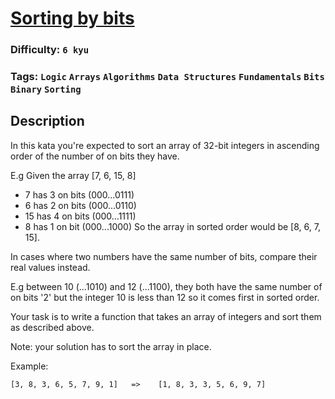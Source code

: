 # [Sorting by bits](https://www.codewars.com/kata/59fa8e2646d8433ee200003f)

### Difficulty: `6 kyu`

### Tags: `Logic` `Arrays` `Algorithms` `Data Structures` `Fundamentals` `Bits` `Binary` `Sorting`

## Description

In this kata you're expected to sort an array of 32-bit integers in ascending order of the number of on bits they have.

E.g Given the array [7, 6, 15, 8]

- 7 has 3 on bits (000...0111)
- 6 has 2 on bits (000...0110)
- 15 has 4 on bits (000...1111)
- 8 has 1 on bit (000...1000)
So the array in sorted order would be [8, 6, 7, 15].

In cases where two numbers have the same number of bits, compare their real values instead.

E.g between 10 (...1010) and 12 (...1100), they both have the same number of on bits '2' but the integer 10 is less than 12 so it comes first in sorted order.

Your task is to write a function that takes an array of integers and sort them as described above.

Note: your solution has to sort the array in place.

Example:

```
[3, 8, 3, 6, 5, 7, 9, 1]   =>    [1, 8, 3, 3, 5, 6, 9, 7]
```